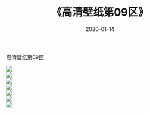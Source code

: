 ﻿---
layout: post
title:  《高清壁纸第09区》
date:   2020-01-14
img: http://img.660000.xyz/Sharelink/壁纸/高清壁纸/高清壁纸/高清壁纸第09区/000.jpg
categories: [美女, 清纯, 唯美]
---

高清壁纸第09区

  ![](http://img.660000.xyz/Sharelink/壁纸/高清壁纸/高清壁纸第09区/001.jpg) <br> ![](http://img.660000.xyz/Sharelink/壁纸/高清壁纸/高清壁纸第09区/002.jpg) <br> ![](http://img.660000.xyz/Sharelink/壁纸/高清壁纸/高清壁纸第09区/003.jpg) <br> ![](http://img.660000.xyz/Sharelink/壁纸/高清壁纸/高清壁纸第09区/004.jpg) <br> ![](http://img.660000.xyz/Sharelink/壁纸/高清壁纸/高清壁纸第09区/005.jpg) <br> ![](http://img.660000.xyz/Sharelink/壁纸/高清壁纸/高清壁纸第09区/006.jpg) <br> ![](http://img.660000.xyz/Sharelink/壁纸/高清壁纸/高清壁纸第09区/007.jpg) <br>